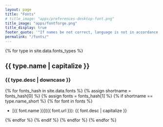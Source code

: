 ```yaml
---
layout: page
title: "Fonts"
# title_image: "apps/preferences-desktop-font.png"
title_image: "apps/fontforge.png"
title_display: true
footer_quote: '"If names be not correct, language is not in accordance with the truth of things."---Confucius'
permalink: "/fonts/"
---
```


{% for type in site.data.fonts_types %}

## {{ type.name | capitalize }}

### {{ type.desc | downcase }}

{% for fonts_hash in site.data.fonts %}
{% assign shortname = fonts_hash[0] %}
{% assign fonts = fonts_hash[1] %}
{% if shortname == type.name_short %}
{% for font in fonts %}

- [{{ font.name }}]({{ font.url }}): {{ font.desc | capitalize }}

{% endfor %}
{% endif %}
{% endfor %}
{% endfor %}
